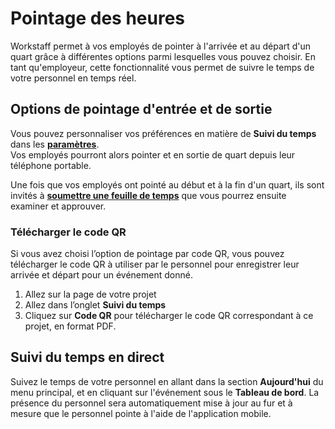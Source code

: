 # Pointage des heures 

Workstaff permet à vos employés de pointer à l'arrivée et au départ d'un quart grâce à différentes options parmi lesquelles vous pouvez choisir.
En tant qu'employeur, cette fonctionnalité vous permet de suivre le temps de votre personnel en temps réel.


## Options de pointage d'entrée et de sortie
Vous pouvez personnaliser vos préférences en matière de **Suivi du temps** dans les [**paramètres**](../customize/account.md).   
Vos employés pourront alors pointer et en sortie de quart depuis leur téléphone portable.  


Une fois que vos employés ont pointé au début et à la fin d'un quart, ils sont invités à **[soumettre une feuille de temps](./submissions.md)** que vous pourrez ensuite examiner et approuver.

### Télécharger le code QR

Si vous avez choisi l’option de pointage par code QR, vous pouvez télécharger le code QR à utiliser par le personnel pour enregistrer leur arrivée et départ pour un événement donné.

1. Allez sur la page de votre projet
2. Allez dans l’onglet **Suivi du temps**
3. Cliquez sur **Code QR** pour télécharger le code QR correspondant à ce projet, en format PDF.

## Suivi du temps en direct
Suivez le temps de votre personnel en allant dans la section **Aujourd'hui** du menu principal, et en cliquant sur l'événement sous le **Tableau de bord**. La présence du personnel sera automatiquement mise à jour au fur et à mesure que le personnel pointe à l'aide de l'application mobile.




